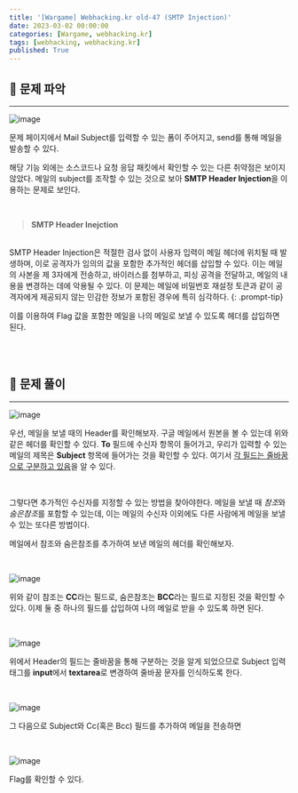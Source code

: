 ```yaml
---
title: '[Wargame] Webhacking.kr old-47 (SMTP Injection)'
date: 2023-03-02 00:00:00
categories: [Wargame, webhacking.kr]
tags: [webhacking, webhacking.kr]
published: True
---
```


## 🚩 문제 파악

---

![image](https://github.com/1unaram/1unaram.github.io/assets/37824335/a417e0db-f0c4-41cb-9a6d-d11437da339b)

문제 페이지에서 Mail Subject를 입력할 수 있는 폼이 주어지고, send를 통해 메일을 발송할 수 있다.

해당 기능 외에는 소스코드나 요청 응답 패킷에서 확인할 수 있는 다른 취약점은 보이지 않았다. 메일의 subject를 조작할 수 있는 것으로 보아 **SMTP Header Injection**을 이용하는 문제로 보인다.

<br>

> **SMTP Header Inejction**
<br>
SMTP Header Injection은 적절한 검사 없이 사용자 입력이 메일 헤더에 위치될 때 발생하며, 이로 공격자가 임의의 값을 포함한 추가적인 헤더를 삽입할 수 있다. 이는 메일의 사본을 제 3자에게 전송하고, 바이러스를 첨부하고, 피싱 공격을 전달하고, 메일의 내용을 변경하는 데에 악용될 수 있다. 이 문제는 메일에 비밀번호 재설정 토큰과 같이 공격자에게 제공되지 않는 민감한 정보가 포함된 경우에 특히 심각하다.
{: .prompt-tip}

<br>

이를 이용하여 Flag 값을 포함한 메일을 나의 메일로 보낼 수 있도록 헤더를 삽입하면 된다.

<br><br>

## 🚩 문제 풀이

---

![image](https://github.com/1unaram/1unaram.github.io/assets/37824335/2d085b7f-5b24-41cd-a686-cc09cc7982a6)

우선, 메일을 보낼 때의 Header를 확인해보자. 구글 메일에서 원본을 볼 수 있는데 위와 같은 헤더를 확인할 수 있다.
**To** 필드에 수신자 항목이 들어가고, 우리가 입력할 수 있는 메일의 제목은 **Subject** 항목에 들어가는 것을 확인할 수 있다. 여기서 <u>각 필드는 줄바꿈으로 구분하고 있음</u>을 알 수 있다.

<br>

그렇다면 추가적인 수신자를 지정할 수 있는 방법을 찾아야한다. 메일을 보낼 때 *참조*와 *숨은참조*를 포함할 수 있는데, 이는 메일의 수신자 이외에도 다른 사람에게 메일을 보낼 수 있는 또다른 방법이다.

메일에서 참조와 숨은참조를 추가하여 보낸 메일의 헤더를 확인해보자.

<br>

![image](https://github.com/1unaram/1unaram.github.io/assets/37824335/47a8cc01-7383-430a-a111-a1a18604c833)

위와 같이 참조는 **CC**라는 필드로, 숨은참조는 **BCC**라는 필드로 지정된 것을 확인할 수 있다. 이제 둘 중 하나의 필드를 삽입하여 나의 메일로 받을 수 있도록 하면 된다.

<br>

![image](https://github.com/1unaram/1unaram.github.io/assets/37824335/5e5b268a-dc8c-4083-9cfb-05e18490a608)

위에서 Header의 필드는 줄바꿈을 통해 구분하는 것을 알게 되었으므로 Subject 입력 태그를 **input**에서 **textarea**로 변경하여 줄바꿈 문자를 인식하도록 한다.

<br>

![image](https://github.com/1unaram/1unaram.github.io/assets/37824335/d79f2f6b-e081-4e24-9583-8dac7ff2fb68)

그 다음으로 Subject와 Cc(혹은 Bcc) 필드를 추가하여 메일을 전송하면

<br>

![image](https://github.com/1unaram/1unaram.github.io/assets/37824335/214eaf20-020c-41a5-990c-34bfe76d5e68)

Flag를 확인할 수 있다.
